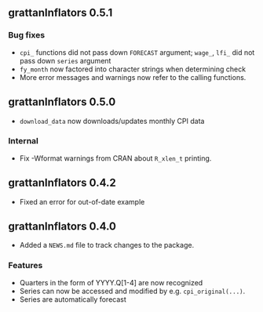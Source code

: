 ## grattanInflators 0.5.1

### Bug fixes
* `cpi_` functions did not pass down `FORECAST` argument; `wage_`, `lfi_` did not
  pass down `series` argument
* `fy_month` now factored into character strings when determining check
* More error messages and warnings now refer to the calling functions.

## grattanInflators 0.5.0

* `download_data` now downloads/updates monthly CPI data

### Internal
* Fix -Wformat warnings from CRAN about `R_xlen_t` printing.

## grattanInflators 0.4.2

* Fixed an error for out-of-date example

## grattanInflators 0.4.0

* Added a `NEWS.md` file to track changes to the package.

### Features

* Quarters in the form of YYYY.Q[1-4] are now recognized
* Series can now be accessed and modified by e.g. `cpi_original(...)`.
* Series are automatically forecast

